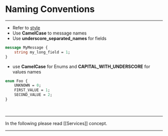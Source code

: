 # Naming Conventions

---

- Refer to [style](https://developers.google.com/protocol-buffers/docs/style)
- Use **CamelCase** to message names
- Use **underscore_separated_names** for fields

```protobuf
message MyMessage {
	string my_long_field = 1;
}
```

- use **CamelCase** for Enums and **CAPITAL_WITH_UNDERSCORE** for values names

```protobuf
enum Foo {
	UNKNOWN = 0;
	FIRST_VALUE = 1;
	SECOND_VALUE = 2;
}
```
&nbsp;&nbsp;

---

In the following please read [[Services]] concept.

---